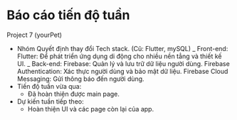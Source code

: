 # Báo cáo tiến độ tuần 
Project 7 (yourPet)
+ Nhóm Quyết định thay đổi Tech stack. (Cũ: Flutter, mySQL)
    _ Front-end:
        Flutter: Để phát triển ứng dụng di động cho nhiều nền tẳng và thiết kế UI.
    _ Back-end:
        Firebase: Quản lý và lưu trữ dữ liệu người dùng.
        Firebase Authentication: Xác thực người dùng và bảo mật dữ liệu.
        Firebase Cloud Messaging: Gửi thông báo đến người dùng.
+ Tiến độ tuần vừa qua:
    - Đã hoàn thiện được main page.
+ Dự kiến tuần tiếp theo:
    - Hoàn thiện UI và các page còn lại của app.